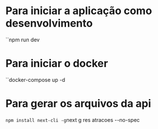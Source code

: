 # Para iniciar a aplicação como desenvolvimento
``npm run dev

# Para iniciar o docker
``docker-compose up -d

# Para gerar os arquivos da api
`` npm install next-cli -g
``next g res atracoes --no-spec